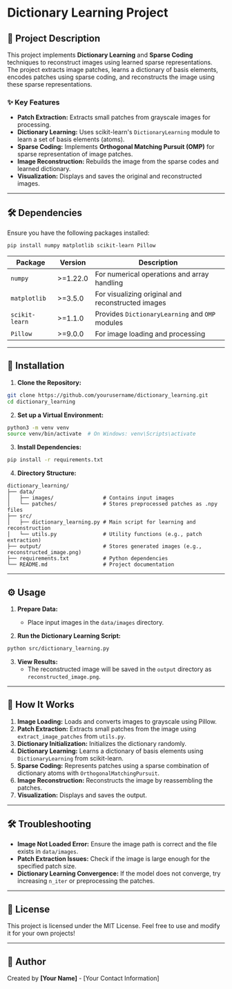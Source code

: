 # Dictionary Learning Project

## 📂 Project Description
This project implements **Dictionary Learning** and **Sparse Coding** techniques to reconstruct images using learned sparse representations. The project extracts image patches, learns a dictionary of basis elements, encodes patches using sparse coding, and reconstructs the image using these sparse representations.

### ✨ Key Features
- **Patch Extraction:** Extracts small patches from grayscale images for processing.
- **Dictionary Learning:** Uses scikit-learn's `DictionaryLearning` module to learn a set of basis elements (atoms).
- **Sparse Coding:** Implements **Orthogonal Matching Pursuit (OMP)** for sparse representation of image patches.
- **Image Reconstruction:** Rebuilds the image from the sparse codes and learned dictionary.
- **Visualization:** Displays and saves the original and reconstructed images.

---

## 🛠️ Dependencies
Ensure you have the following packages installed:

```sh
pip install numpy matplotlib scikit-learn Pillow
```

| Package       | Version   | Description                                |
|---------------|------------|--------------------------------------------|
| `numpy`       | >=1.22.0   | For numerical operations and array handling |
| `matplotlib`  | >=3.5.0    | For visualizing original and reconstructed images |
| `scikit-learn`| >=1.1.0    | Provides `DictionaryLearning` and `OMP` modules |
| `Pillow`      | >=9.0.0    | For image loading and processing            |

---

## 🚀 Installation
1. **Clone the Repository:**
```sh
git clone https://github.com/yourusername/dictionary_learning.git
cd dictionary_learning
```

2. **Set up a Virtual Environment:**
```sh
python3 -m venv venv
source venv/bin/activate  # On Windows: venv\Scripts\activate
```

3. **Install Dependencies:**
```sh
pip install -r requirements.txt
```

4. **Directory Structure:**
```
dictionary_learning/
├── data/
│   ├── images/                # Contains input images
│   └── patches/               # Stores preprocessed patches as .npy files
├── src/
│   ├── dictionary_learning.py # Main script for learning and reconstruction
│   └── utils.py               # Utility functions (e.g., patch extraction)
├── output/                    # Stores generated images (e.g., reconstructed_image.png)
├── requirements.txt           # Python dependencies
└── README.md                  # Project documentation
```

---

## ⚙️ Usage
1. **Prepare Data:**
   - Place input images in the `data/images` directory.

2. **Run the Dictionary Learning Script:**
```sh
python src/dictionary_learning.py
```

3. **View Results:**
   - The reconstructed image will be saved in the `output` directory as `reconstructed_image.png`.

---

## 🧠 How It Works
1. **Image Loading:** Loads and converts images to grayscale using Pillow.
2. **Patch Extraction:** Extracts small patches from the image using `extract_image_patches` from `utils.py`.
3. **Dictionary Initialization:** Initializes the dictionary randomly.
4. **Dictionary Learning:** Learns a dictionary of basis elements using `DictionaryLearning` from scikit-learn.
5. **Sparse Coding:** Represents patches using a sparse combination of dictionary atoms with `OrthogonalMatchingPursuit`.
6. **Image Reconstruction:** Reconstructs the image by reassembling the patches.
7. **Visualization:** Displays and saves the output.

---

## 🛠️ Troubleshooting
- **Image Not Loaded Error:** Ensure the image path is correct and the file exists in `data/images`.
- **Patch Extraction Issues:** Check if the image is large enough for the specified patch size.
- **Dictionary Learning Convergence:** If the model does not converge, try increasing `n_iter` or preprocessing the patches.

---

## 📄 License
This project is licensed under the MIT License. Feel free to use and modify it for your own projects!

---

## 👤 Author
Created by **[Your Name]** - [Your Contact Information]

